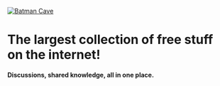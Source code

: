 
[![Batman Cave](https://img.shields.io/badge/-Batman_Cave-8B0000?style=flat-square&logo=telegram&logoColor=white)](https://t.me/+BjM2Xjpvw_s3ZDhk)

# The largest collection of free stuff on the internet!
#### Discussions, shared knowledge, all in one place.  
